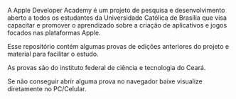 A Apple Developer Academy é um projeto de pesquisa e desenvolvimento aberto a todos os estudantes da Universidade Católica de Brasília que visa capacitar e promover o aprendizado sobre a criação de aplicativos e jogos focados nas plataformas Apple.

Esse repositório contém algumas provas de edições anteriores do projeto e material para facilitar o estudo.

As provas são do instituto federal de ciência e tecnologia do Ceará.

Se não conseguir abrir alguma prova no navegador baixe visualize diretamente no PC/Celular.
